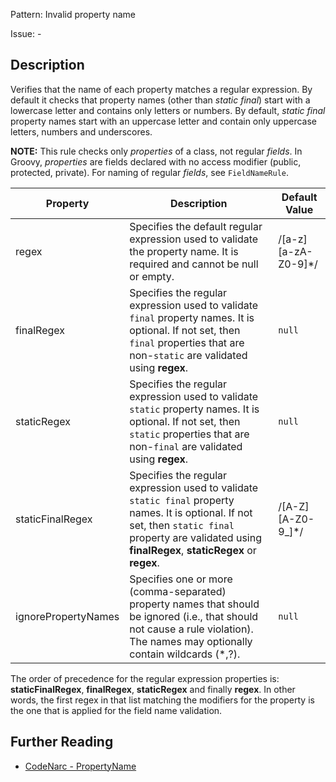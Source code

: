 Pattern: Invalid property name

Issue: -

## Description

Verifies that the name of each property matches a regular expression. By default it checks that property names (other than *static final*) start with a lowercase letter and contains only letters or numbers. By default, *static final* property names start with an uppercase letter and contain only uppercase letters, numbers and underscores.

**NOTE:** This rule checks only *properties* of a class, not regular *fields*. In Groovy, *properties* are fields declared with no access modifier (public, protected, private). For naming of regular *fields*, see `FieldNameRule`.

| **Property**        | **Description**                                                                                                                                                                                             | **Default Value**        |
| --- | --- | --- |
| regex               | Specifies the default regular expression used to validate the property name. It is required and cannot be null or empty.                                                                                    | /\[a-z\]\[a-zA-Z0-9\]\*/ |
| finalRegex          | Specifies the regular expression used to validate `final` property names. It is optional. If not set, then `final` properties that are non-`static` are validated using **regex**.                          | `null`                   |
| staticRegex         | Specifies the regular expression used to validate `static` property names. It is optional. If not set, then `static` properties that are non-`final` are validated using **regex**.                         | `null`                   |
| staticFinalRegex    | Specifies the regular expression used to validate `static final` property names. It is optional. If not set, then `static final` property are validated using **finalRegex**, **staticRegex** or **regex**. | /\[A-Z\]\[A-Z0-9\_\]\*/  |
| ignorePropertyNames | Specifies one or more (comma-separated) property names that should be ignored (i.e., that should not cause a rule violation). The names may optionally contain wildcards (\*,?).                            | `null`                   |

The order of precedence for the regular expression properties is: **staticFinalRegex**, **finalRegex**, **staticRegex** and finally **regex**. In other words, the first regex in that list matching the modifiers for the property is the one that is applied for the field name validation.

## Further Reading

* [CodeNarc - PropertyName](https://codenarc.github.io/CodeNarc/codenarc-rules-naming.html#propertyname-rule)